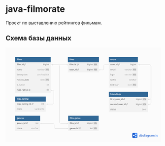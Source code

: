 # java-filmorate
Проект по выставлению рейтингов фильмам.

## Схема базы данных
![Схема](assets/filmorate_db.png)
